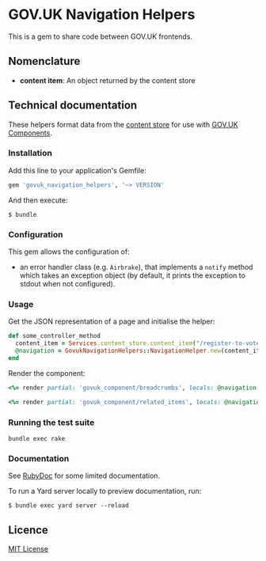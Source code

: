 # GOV.UK Navigation Helpers

This is a gem to share code between GOV.UK frontends.

## Nomenclature

- **content item**: An object returned by the content store

## Technical documentation

These helpers format data from the [content store](https://github.com/alphagov/content-store) for use with [GOV.UK Components](http://govuk-component-guide.herokuapp.com/about).

### Installation

Add this line to your application's Gemfile:

```ruby
gem 'govuk_navigation_helpers', '~> VERSION'
```

And then execute:

    $ bundle

### Configuration

This gem allows the configuration of:

- an error handler class (e.g. `Airbrake`), that implements a `notify` method
  which takes an exception object (by default, it prints the exception to stdout
  when not configured).

### Usage

Get the JSON representation of a page and initialise the helper:

```ruby
def some_controller_method
  content_item = Services.content_store.content_item("/register-to-vote")
  @navigation = GovukNavigationHelpers::NavigationHelper.new(content_item)
end
```

Render the component:

```ruby
<%= render partial: 'govuk_component/breadcrumbs', locals: @navigation.breadcrumbs %>
```

```ruby
<%= render partial: 'govuk_component/related_items', locals: @navigation.related_items %>
```

### Running the test suite

`bundle exec rake`

### Documentation

See [RubyDoc](http://www.rubydoc.info/gems/govuk_navigation_helpers) for some limited documentation.

To run a Yard server locally to preview documentation, run:

    $ bundle exec yard server --reload

## Licence

[MIT License](LICENCE.txt)
